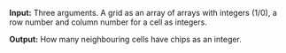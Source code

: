 **Input:** Three arguments. A grid as an array of arrays with integers (1/0),
 a row number and column number for a cell as integers. 

**Output:** How many neighbouring cells have chips as an integer.
